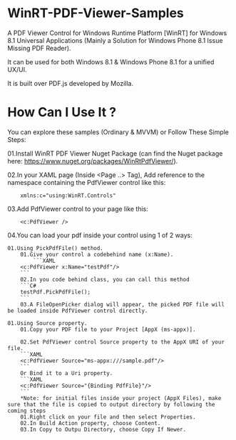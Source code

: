 # WinRT-PDF-Viewer-Samples
A PDF Viewer Control for Windows Runtime Platform [WinRT] for Windows 8.1 Universal Applications (Mainly a Solution for Windows Phone 8.1 Issue Missing PDF Reader).

It can be used for both Windows 8.1 & Windows Phone 8.1 for a unified UX/UI.

It is built over PDF.js developed by Mozilla.


# How Can I Use It ?
You can explore these samples (Ordinary & MVVM) or Follow These Simple Steps:

01.Install WinRT PDF Viewer Nuget Package (can find the Nuget package here: https://www.nuget.org/packages/WinRtPdfViewer/).

02.In your XAML page (Inside <Page ..> Tag), Add reference to the namespace containing the PdfViewer control like this:
```XAML
    xmlns:c="using:WinRT.Controls"
```

03.Add PdfViewer control to your page like this:
```XAML
    <c:PdfViewer />
```
04.You can load your pdf inside your control using 1 of 2 ways:

	01.Using PickPdfFile() method.
		01.Give your control a codebehind name (x:Name).
	        ```XAML
	    <c:PdfViewer x:Name="testPdf"/>
		```
		02.In you code behind class, you can call this method
		```C#
	    testPdf.PickPdfFile();
		```
		03.A FileOpenPicker dialog will appear, the picked PDF file will be loaded inside PdfViewer control directly.
		
	01.Using Source property.
		01.Copy your PDF file to your Project [AppX (ms-appx)].
		
		02.Set PdfViewer control Source property to the AppX URI of your file.
		```XAML
		<c:PdfViewer Source="ms-appx:///sample.pdf"/>
		```
		Or Bind it to a Uri property.
		```XAML
		<c:PdfViewer Source="{Binding PdfFile}"/>
		```
		*Note: for initial files inside your project (AppX Files), make sure that the file is copied to output directory by following the coming steps
		01.Right click on your file and then select Properties.
		02.In Build Action property, choose Content.
		03.In Copy to Outpu Directory, choose Copy If Newer.
